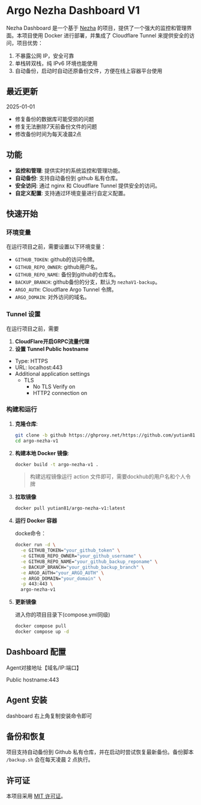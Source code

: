 # Argo Nezha Dashboard V1

Nezha Dashboard 是一个基于 [Nezha](https://github.com/nezhahq/nezha) 的项目，提供了一个强大的监控和管理界面。本项目使用 Docker 进行部署，并集成了 Cloudflare Tunnel 来提供安全的访问，项目优势：

1. 不暴露公网 IP，安全可靠
2. 单栈转双栈，纯 IPv6 环境也能使用
3. 自动备份，启动时自动还原备份文件，方便在线上容器平台使用

## 最近更新
2025-01-01
- 修复备份的数据库可能受损的问题
- 修复无法删除7天前备份文件的问题
- 修改备份时间为每天凌晨2点

## 功能

- **监控和管理**: 提供实时的系统监控和管理功能。
- **自动备份**: 支持自动备份到 github 私有仓库。
- **安全访问**: 通过 nginx 和 Cloudflare Tunnel 提供安全的访问。
- **自定义配置**: 支持通过环境变量进行自定义配置。

## 快速开始

### 环境变量

在运行项目之前，需要设置以下环境变量：

- `GITHUB_TOKEN`: github的访问令牌。
- `GITHUB_REPO_OWNER`: github用户名。
- `GITHUB_REPO_NAME`: 备份到github的仓库名。
- `BACKUP_BRANCH`: github备份的分支，默认为 `nezhaV1-backup`。
- `ARGO_AUTH`: Cloudflare Argo Tunnel 令牌。
- `ARGO_DOMAIN`: 对外访问的域名。

### Tunnel 设置

在运行项目之前，需要
1. **CloudFlare开启GRPC流量代理**
2. **设置 Tunnel Public hostname**

  - Type: HTTPS
  - URL: localhost:443
  - Additional application settings
    - TLS
      - No TLS Verify on
      - HTTP2 connection on

### 构建和运行

1. **克隆仓库**:

   ```bash
   git clone -b github https://ghproxy.net/https://github.com/yutian81/argo-nezha-v1.git
   cd argo-nezha-v1
   ```

2. **构建本地 Docker 镜像**: 

   ```bash
   docker build -t argo-nezha-v1 .
   ```

   > 构建远程镜像运行 action 文件即可，需要dockhub的用户名和个人令牌
   > 

3. **拉取镜像**
   ```bash
   docker pull yutian81/argo-nezha-v1:latest
   ```

3. **运行 Docker 容器**

   docke命令：
   
   ```bash
   docker run -d \
     -e GITHUB_TOKEN="your_github_token" \
     -e GITHUB_REPO_OWNER="your_github_username" \
     -e GITHUB_REPO_NAME="your_github_backup_reponame" \
     -e BACKUP_BRANCH="your_github_backup_branch" \
     -e ARGO_AUTH="your_ARGO_AUTH" \
     -e ARGO_DOMAIN="your_domain" \
     -p 443:443 \
     argo-nezha-v1
   ```

5. **更新镜像**
   
    进入你的项目目录下(compose.yml同级)
    
    ```bash
    docker compose pull
    docker compose up -d 
    ```

## Dashboard 配置
Agent对接地址【域名/IP:端口】

Public hostname:443

## Agent 安装
dashboard 右上角复制安装命令即可

## 备份和恢复

项目支持自动备份到 Github 私有仓库，并在启动时尝试恢复最新备份。备份脚本 `/backup.sh` 会在每天凌晨 2 点执行。

## 许可证

本项目采用 [MIT 许可证](LICENSE)。
